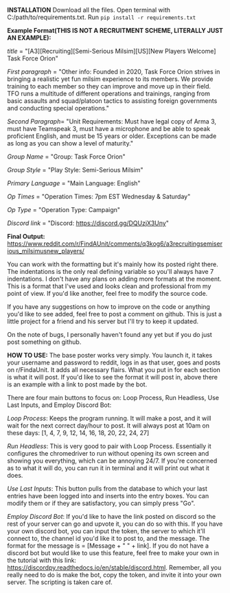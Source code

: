 **INSTALLATION**
Download all the files. Open terminal with C:/path/to/requirements.txt. Run `pip install -r requirements.txt`

**Example Format(THIS IS NOT A RECRUITMENT SCHEME, LITERALLY JUST AN EXAMPLE):**

_title_ = "[A3][Recruiting][Semi-Serious Milsim][US][New Players Welcome] Task Force Orion"

_First paragraph_ = "Other info: Founded in 2020, Task Force Orion strives in bringing a realistic yet fun milsim experience to its members. 
We provide training to each member so they can improve and move up in their field. 
TFO runs a multitude of different operations and trainings, ranging from basic assaults and squad/platoon 
tactics to assisting foreign governments and conducting special operations."

_Second Paragraph_= "Unit Requirements: Must have legal copy of Arma 3, must have Teamspeak 3, 
must have a microphone and be able to speak proficient English, and must be 15 years or older. 
Exceptions can be made as long as you can show a level of maturity."

_Group Name_ = "Group: Task Force Orion"

_Group Style_ = "Play Style: Semi-Serious Milsim"

_Primary Language_ = "Main Language: English"

_Op Times_ = "Operation Times: 7pm EST Wednesday & Saturday"

_Op Type_ = "Operation Type: Campaign"

_Discord link_ = "Discord: https://discord.gg/DQUzjX3Uny"

**Final Output:**
https://www.reddit.com/r/FindAUnit/comments/q3kog6/a3recruitingsemiserious_milsimusnew_players/


You can work with the formatting but it's mainly how its posted right there. The indentations is the only real defining variable so you'll always have 7 indentations. I don't have any plans on adding more formats at the moment. This is a format that I've used and looks clean and professional from my point of view. If you'd like another, feel free to modify the source code.

If you have any suggestions on how to improve on the code or anything you'd like to see added, feel free to post a comment on github. This is just a little project for a friend and his server but I'll try to keep it updated. 

On the note of bugs, I personally haven't found any yet but if you do just post something on github.

**HOW TO USE:**
The base poster works very simply. You launch it, it takes your username and password to reddit, logs in as that user, goes and posts on r/FindaUnit. It adds all necessary flairs. What you put in for each section is what it will post. If you'd like to see the format it will post in, above there is an example with a link to post made by the bot. 

There are four main buttons to focus on: Loop Process, Run Headless, Use Last Inputs, and Employ Discord Bot:

_Loop Process_: Keeps the program running. It will make a post, and it will wait for the next correct day/hour to post. It will always post at 10am on these days: [1, 4, 7, 9, 12, 14, 16, 18, 20, 22, 24, 27]

_Run Headless_: This is very good to pair with Loop Process. Essentially it configures the chromedriver to run without opening its own screen and showing you everything, which can be annoying 24/7. If you're concerned as to what it will do, you can run it in terminal and it will print out what it does.

_Use Last Inputs_: This button pulls from the database to which your last entries have been logged into and inserts into the entry boxes. You can modify them or if they are satisfactory, you can simply press "Go".

_Employ Discord Bot_: If you'd like to have the link posted on discord so the rest of your server can go and upvote it, you can do so with this. If you have your own discord bot, you can input the token, the server to which it'll connect to, the channel id you'd like it to post to, and the message. The format for the message is = [Message + " " + link]. If you do not have a discord bot but would like to use this feature, feel free to make your own in the tutorial with this link: https://discordpy.readthedocs.io/en/stable/discord.html. Remember, all you really need to do is make the bot, copy the token, and invite it into your own server. The scripting is taken care of.
